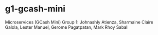 # g1-gcash-mini
Microservices (GCash Mini) Group 1: Johnashly Atienza, Sharmaine Claire Galola, Lester Manuel, Gerome Pagatpatan, Mark Rhoy Sabal
